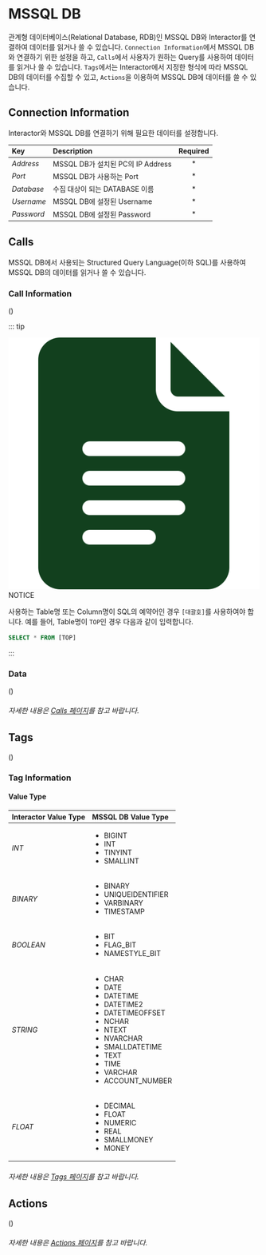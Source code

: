 # MSSQL DB
관계형 데이터베이스(Relational Database, RDB)인 MSSQL DB와 Interactor를 연결하여 데이터를 읽거나 쓸 수 있습니다. `Connection Information`에서 MSSQL DB와 연결하기 위한 설정을 하고, `Calls`에서 사용자가 원하는 Query를 사용하여 데이터를 읽거나 쓸 수 있습니다. `Tags`에서는 Interactor에서 지정한 형식에 따라 MSSQL DB의 데이터를 수집할 수 있고, `Actions`을 이용하여 MSSQL DB에 데이터를 쓸 수 있습니다.

## Connection Information
Interactor와 MSSQL DB를 연결하기 위해 필요한 데이터를 설정합니다.

| Key | Description | Required |
| :- | :- | :-: |
| _Address_ | MSSQL DB가 설치된 PC의 IP Address | * |
| _Port_ | MSSQL DB가 사용하는 Port | * |
| _Database_ | 수집 대상이 되는 DATABASE 이름 | * |
| _Username_ | MSSQL DB에 설정된 Username | * |
| _Password_ | MSSQL DB에 설정된 Password | * |


## Calls
MSSQL DB에서 사용되는 Structured Query Language(이하 SQL)를 사용하여 MSSQL DB의 데이터를 읽거나 쓸 수 있습니다.
### Call Information
(<span class="construction"/>)

::: tip <p class="custom-block-title"><img src="../../img/icon/tip.svg">NOTICE</p>
사용하는 Table명 또는 Column명이 SQL의 예약어인 경우 `[대괄호]`를 사용하여야 합니다. 예를 들어, Table명이 `TOP`인 경우 다음과 같이 입력합니다.
``` sql
SELECT * FROM [TOP]
```
:::

### Data
(<span class="construction"/>)

###### 자세한 내용은 [Calls 페이지](../general/calls.md)를 참고 바랍니다.

## Tags
(<span class="construction"/>)
### Tag Information

#### Value Type
<!-- 설명추가 -->

| Interactor Value Type | MSSQL DB Value Type |
| :- | :- |
| _INT_      | <ul><li>BIGINT</li><li>INT</li><li>TINYINT</li><li>SMALLINT</li></ul>  | 
| _BINARY_   | <ul><li>BINARY</li><li>UNIQUEIDENTIFIER</li><li>VARBINARY</li><li>TIMESTAMP</li></ul>  |
| _BOOLEAN_  | <ul><li>BIT</li><li>FLAG_BIT</li><li>NAMESTYLE_BIT</li></ul>  | 
| _STRING_   | <ul><li>CHAR</li><li>DATE</li><li>DATETIME</li><li>DATETIME2</li><li>DATETIMEOFFSET</li><li>NCHAR</li><li>NTEXT</li><li>NVARCHAR</li><li>SMALLDATETIME</li><li>TEXT</li><li>TIME</li><li>VARCHAR</li><li>ACCOUNT_NUMBER</li></ul>  |
| _FLOAT_    | <ul><li>DECIMAL</li><li>FLOAT</li><li>NUMERIC</li><li>REAL</li><li>SMALLMONEY</li><li>MONEY</li></ul>  | 

###### 자세한 내용은 [Tags 페이지](../general/tags.md)를 참고 바랍니다.

## Actions
(<span class="construction"/>)
###### 자세한 내용은 [Actions 페이지](../general/actions.md)를 참고 바랍니다.

<!-- ## Calls Example

## Tags Example

## Actions Example -->
